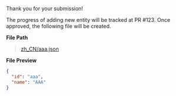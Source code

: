Thank you for your submission!

The progress of adding new entity will be tracked at PR #123.
Once approved, the following file will be created.

**File Path**
> [zh_CN/aaa.json][1]

**File Preview**
```json
{
  "id": "aaa",
  "name": "AAA"
}
```

  [1]: example.file
